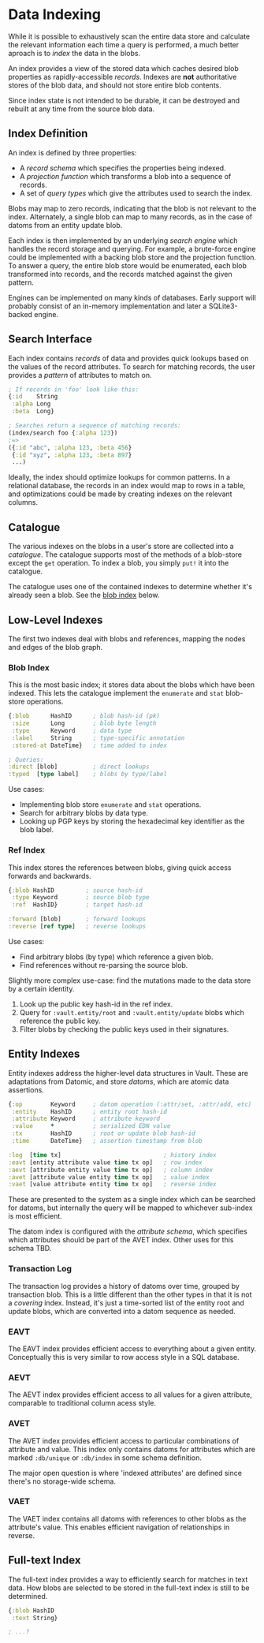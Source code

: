 Data Indexing
=============

While it is possible to exhaustively scan the entire data store and calculate
the relevant information each time a query is performed, a much better aproach
is to _index_ the data in the blobs.

An index provides a view of the stored data which caches desired blob properties
as rapidly-accessible _records_. Indexes are **not** authoritative stores of the
blob data, and should not store entire blob contents.

Since index state is not intended to be durable, it can be destroyed and rebuilt
at any time from the source blob data.

## Index Definition

An index is defined by three properties:
- A _record schema_ which specifies the properties being indexed.
- A _projection function_ which transforms a blob into a sequence of records.
- A set of _query types_ which give the attributes used to search the index.

Blobs may map to zero records, indicating that the blob is not relevant to the
index. Alternately, a single blob can map to many records, as in the case of
datoms from an entity update blob.

Each index is then implemented by an underlying _search engine_ which handles
the record storage and querying. For example, a brute-force engine could be
implemented with a backing blob store and the projection function. To answer a
query, the entire blob store would be enumerated, each blob transformed into
records, and the records matched against the given pattern.

Engines can be implemented on many kinds of databases. Early support will
probably consist of an in-memory implementation and later a SQLite3-backed
engine.

## Search Interface

Each index contains _records_ of data and provides quick lookups based on the
values of the record attributes. To search for matching records, the user
provides a _pattern_ of attributes to match on.

```clojure
; If records in 'foo' look like this:
{:id    String
 :alpha Long
 :beta  Long}

; Searches return a sequence of matching records:
(index/search foo {:alpha 123})
;=>
({:id "abc", :alpha 123, :beta 456}
 {:id "xyz", :alpha 123, :beta 897}
 ...)
```

Ideally, the index should optimize lookups for common patterns. In a relational
database, the records in an index would map to rows in a table, and
optimizations could be made by creating indexes on the relevant columns.

## Catalogue

The various indexes on the blobs in a user's store are collected into a
_catalogue_. The catalogue supports most of the methods of a blob-store except
the `get` operation. To index a blob, you simply `put!` it into the catalogue.

The catalogue uses one of the contained indexes to determine whether it's
already seen a blob. See the [blob index](#blob-index) below.

## Low-Level Indexes

The first two indexes deal with blobs and references, mapping the nodes and
edges of the blob graph.

### Blob Index

This is the most basic index; it stores data about the blobs which have been
indexed. This lets the catalogue implement the `enumerate` and `stat` blob-store
operations.

```clojure
{:blob      HashID      ; blob hash-id (pk)
 :size      Long        ; blob byte length
 :type      Keyword     ; data type
 :label     String      ; type-specific annotation
 :stored-at DateTime}   ; time added to index

; Queries:
:direct [blob]          ; direct lookups
:typed  [type label]    ; blobs by type/label
```

Use cases:
- Implementing blob store `enumerate` and `stat` operations.
- Search for arbitrary blobs by data type.
- Looking up PGP keys by storing the hexadecimal key identifier as the blob
  label.

### Ref Index

This index stores the references between blobs, giving quick access forwards
and backwards.

```clojure
{:blob HashID         ; source hash-id
 :type Keyword        ; source blob type
 :ref  HashID}        ; target hash-id

:forward [blob]       ; forward lookups
:reverse [ref type]   ; reverse lookups
```

Use cases:
- Find arbitrary blobs (by type) which reference a given blob.
- Find references without re-parsing the source blob.

Slightly more complex use-case: find the mutations made to the data store by a
certain identity.
1. Look up the public key hash-id in the ref index.
2. Query for `:vault.entity/root` and `:vault.entity/update` blobs which
   reference the public key.
3. Filter blobs by checking the public keys used in their signatures.

## Entity Indexes

Entity indexes address the higher-level data structures in Vault. These are
adaptations from Datomic, and store _datoms_, which are atomic data assertions.

```clojure
{:op        Keyword     ; datom operation (:attr/set, :attr/add, etc)
 :entity    HashID      ; entity root hash-id
 :attribute Keyword     ; attribute keyword
 :value     *           ; serialized EDN value
 :tx        HashID      ; root or update blob hash-id
 :time      DateTime}   ; assertion timestamp from blob

:log  [time tx]                             ; history index
:eavt [entity attribute value time tx op]   ; row index
:aevt [attribute entity value time tx op]   ; column index
:avet [attribute value entity time tx op]   ; value index
:vaet [value attribute entity time tx op]   ; reverse index
```

These are presented to the system as a single index which can be searched for
datoms, but internally the query will be mapped to whichever sub-index is most
efficient.

The datom index is configured with the _attribute schema_, which specifies which
attributes should be part of the AVET index. Other uses for this schema TBD.

### Transaction Log

The transaction log provides a history of datoms over time, grouped by
transaction blob.  This is a little different than the other types in that it is
not a _covering_ index. Instead, it's just a time-sorted list of the entity root
and update blobs, which are converted into a datom sequence as needed.

### EAVT

The EAVT index provides efficient access to everything about a given entity.
Conceptually this is very similar to row access style in a SQL database.

### AEVT

The AEVT index provides efficient access to all values for a given attribute,
comparable to traditional column acess style.

### AVET

The AVET index provides efficient access to particular combinations of attribute
and value. This index only contains datoms for attributes which are marked
`:db/unique` or `:db/index` in some schema definition.

The major open question is where 'indexed attributes' are defined since there's
no storage-wide schema.

### VAET

The VAET index contains all datoms with references to other blobs as the
attribute's value. This enables efficient navigation of relationships in
reverse.

## Full-text Index

The full-text index provides a way to efficiently search for matches in text
data. How blobs are selected to be stored in the full-text index is still to be
determined.

```clojure
{:blob HashID
 :text String}

; ...?
```
